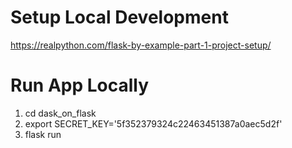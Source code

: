 # Setup Local Development 
https://realpython.com/flask-by-example-part-1-project-setup/

# Run App Locally
1. cd dask_on_flask
2. export SECRET_KEY='5f352379324c22463451387a0aec5d2f'
3. flask run